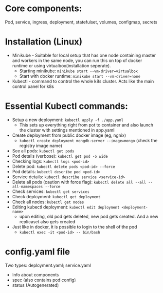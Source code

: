 # Core components: 
Pod, service, ingress, deployment, statefulset, volumes, configmap, secrets

# Installation (Linux)
- Minikube - Suitable for local setup that has one node containing master and workers in the same node, you can run this on top of
  docker runtime or using virtualbox(installation seperate).
  * Starting minikube: `minikube start --vm-driver=virtualbox`
  * Start with docker runtime: `minikube start --vm-driver=none`
- Kubectl - command to control the whole k8s cluster. Acts like the main control panel for k8s

# Essential Kubectl commands:
- Setup a new deployment:  `kubectl apply -f ./app.yaml`
  - This sets up everything right from pot to container and also launch the cluster with settings mentioned in app.yaml 
- Create deployment from public docker image (eg, ngnix)
  - `kubectl create deployment mongdb-server --image=mongo` (check the registry image name)
- See all pods: `kubectl get pods`
- Pod details (verbose): `kubectl get pod -o wide`
- Checking logs: `kubectl logs <pod-id>`
- Delete pod: `kubectl delete pods <pod-id> --force` 
- Pod details: `kubectl describe pod <pod-id>`
- Service details: `kubectl describe service <service-id>`
- Delete all pods (caution with force flag): `kubectl delete all --all --all-namespaces --force`
- Check services: `kubectl get services`
- Check deployment: `kubectl get deployment`
- Check all nodes: `kubectl get nodes`
- Editing kubectl deployment: `kubectl edit deployment <deployment-name>`
  - upon editing, old pod gets deleted, new pod gets created. And a new replicaset also gets created
- Just like in docker, it is possible to login to the shell of the pod
  - `kubectl exec -it <pod-id> -- bin/bash`

# config.yaml file
Two types: deployment.yaml; service.yaml
- Info about components 
- spec (also contains pod config)
- status (Autogenerated)